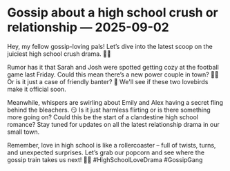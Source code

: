 # Gossip about a high school crush or relationship — 2025-09-02

Hey, my fellow gossip-loving pals! Let’s dive into the latest scoop on the juiciest high school crush drama. 🌟🔥

Rumor has it that Sarah and Josh were spotted getting cozy at the football game last Friday. Could this mean there’s a new power couple in town? 👫💕 Or is it just a case of friendly banter? 🤔 We'll see if these two lovebirds make it official soon.

Meanwhile, whispers are swirling about Emily and Alex having a secret fling behind the bleachers. 😏 Is it just harmless flirting or is there something more going on? Could this be the start of a clandestine high school romance? Stay tuned for updates on all the latest relationship drama in our small town.

Remember, love in high school is like a rollercoaster – full of twists, turns, and unexpected surprises. Let’s grab our popcorn and see where the gossip train takes us next! 👀🍿 #HighSchoolLoveDrama #GossipGang